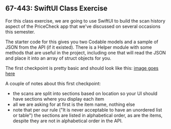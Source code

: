 67-443: SwiftUI Class Exercise
---
For this class exercise, we are going to use SwiftUI to build the scan history aspect of the PriceCheck app that we've discussed on several occasions this semester.  

The starter code for this gives you two Codable models and a sample of JSON from the API (if it existed).  There is a Helper module with some methods that are useful in the project, including one that will read the JSON and place it into an array of struct objects for you.

The first checkpoint is pretty basic and should look like this:
[image goes here]()

A couple of notes about this first checkpoint:
  - the scans are split into sections based on location so your UI should have sections where you display each item
  - all we are asking for at first is the item name, nothing else
  - note that per our rule ("It is never acceptable to have an unordered list or table") the sections are listed in alphabetical order, as are the items, despite they are not in alphabetical order in the API.
